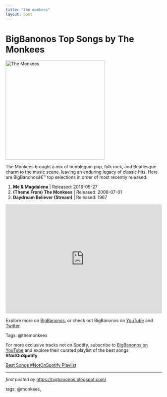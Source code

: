 ```yaml
---
title: "the monkees"
layout: post
---
```

<h1>BigBanonos Top Songs by The Monkees</h1>
<div class="separator"> <a href="https://www.hollywoodreporter.com/wp-content/uploads/2021/09/Mike-Nesmith-of-The-Monkees-Everett-H-2021.jpg?w=1296&h=730&crop=1" > <img alt="The Monkees" border="0" width="320" data-original-height="480" data-original-width="640" src="https://www.hollywoodreporter.com/wp-content/uploads/2021/09/Mike-Nesmith-of-The-Monkees-Everett-H-2021.jpg?w=1296&h=730&crop=1"/> </a>
</div>
<p>The Monkees brought a mix of bubblegum pop, folk rock, and Beatlesque charm to the music scene, leaving an enduring legacy of classic hits. Here are BigBanonosâ€™ top selections in order of most recently released:</p> <ol> <li><strong>Me & Magdalena</strong> | Released: 2016-05-27</li> <li><strong>(Theme From) The Monkees</strong> | Released: 2008-07-01</li> <li><strong>Daydream Believer (Stream)</strong> | Released: 1967</li>
</ol> <div> <iframe src="https://open.spotify.com/embed/playlist/2ybRHR9YVUd7yDHa6tMWfu?utm_source=generator" width="100%" height="352" frameborder="0" allowfullscreen="" allow="autoplay; clipboard-write; encrypted-media; fullscreen; picture-in-picture" loading="lazy"></iframe>
</div> <p>Explore more on <a href="https://bigbanonos.blogspot.com/">BigBanonos</a>, or check out BigBanonos on <a href="https://www.youtube.com/@BigBanonos">YouTube</a> and <a href="https://x.com/bigbanonos">Twitter</a>.</p> <p>Tags: @themonkees</p>


<!--Subscribe and Playlist Links-->
<div>
    <p>For more exclusive tracks not on Spotify, subscribe to <a href="https://www.youtube.com/@BigBanonos" target="_blank">BigBanonos on YouTube</a> and explore their curated playlist of the best songs <strong>#NotOnSpotify</strong>.</p>
    <p><a href="https://www.youtube.com/playlist?list=PLtuNtuTatqI0kFahUCbtbfenC_ET5O_tr" target="_blank">Best Songs #NotOnSpotify Playlist<br /></a></p></div>

<hr />

<p><em>first posted by</em> <a href="https://bigbanonos.blogspot.com/" rel="noopener" target="_new">https://bigbanonos.blogspot.com/</a></p>

<p>tags: @monkees,</p>

